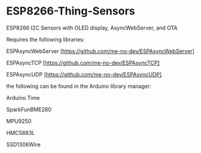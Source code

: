 # ESP8266-Thing-Sensors
ESP8266 I2C Sensors with OLED display, AsyncWebServer, and OTA 

Requires the following libraries:

ESPAsyncWebServer [https://github.com/me-no-dev/ESPAsyncWebServer]

ESPAsyncTCP [https://github.com/me-no-dev/ESPAsyncTCP]

ESPAsyncUDP [https://github.com/me-no-dev/ESPAsyncUDP]

the following can be found in the Arduino library manager:

Arduino Time

SparkFunBME280 

MPU9250

HMC5883L

SSD1306Wire
